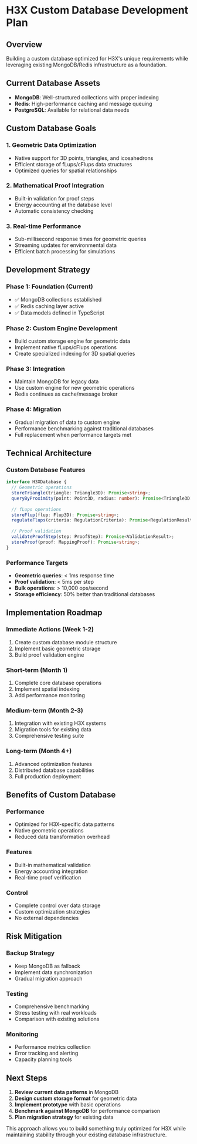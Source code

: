 # H3X Custom Database Development Plan

## Overview
Building a custom database optimized for H3X's unique requirements while leveraging existing MongoDB/Redis infrastructure as a foundation.

## Current Database Assets
- **MongoDB**: Well-structured collections with proper indexing
- **Redis**: High-performance caching and message queuing
- **PostgreSQL**: Available for relational data needs

## Custom Database Goals

### 1. Geometric Data Optimization
- Native support for 3D points, triangles, and icosahedrons
- Efficient storage of fLups/cFlups data structures
- Optimized queries for spatial relationships

### 2. Mathematical Proof Integration
- Built-in validation for proof steps
- Energy accounting at the database level
- Automatic consistency checking

### 3. Real-time Performance
- Sub-millisecond response times for geometric queries
- Streaming updates for environmental data
- Efficient batch processing for simulations

## Development Strategy

### Phase 1: Foundation (Current)
- ✅ MongoDB collections established
- ✅ Redis caching layer active
- ✅ Data models defined in TypeScript

### Phase 2: Custom Engine Development
- Build custom storage engine for geometric data
- Implement native fLups/cFlups operations
- Create specialized indexing for 3D spatial queries

### Phase 3: Integration
- Maintain MongoDB for legacy data
- Use custom engine for new geometric operations
- Redis continues as cache/message broker

### Phase 4: Migration
- Gradual migration of data to custom engine
- Performance benchmarking against traditional databases
- Full replacement when performance targets met

## Technical Architecture

### Custom Database Features
```typescript
interface H3XDatabase {
  // Geometric operations
  storeTriangle(triangle: Triangle3D): Promise<string>;
  queryByProximity(point: Point3D, radius: number): Promise<Triangle3D[]>;
  
  // fLups operations
  storeFlup(flup: Flup3D): Promise<string>;
  regulateFlups(criteria: RegulationCriteria): Promise<RegulationResult>;
  
  // Proof validation
  validateProofStep(step: ProofStep): Promise<ValidationResult>;
  storeProof(proof: MappingProof): Promise<string>;
}
```

### Performance Targets
- **Geometric queries**: < 1ms response time
- **Proof validation**: < 5ms per step
- **Bulk operations**: > 10,000 ops/second
- **Storage efficiency**: 50% better than traditional databases

## Implementation Roadmap

### Immediate Actions (Week 1-2)
1. Create custom database module structure
2. Implement basic geometric storage
3. Build proof validation engine

### Short-term (Month 1)
1. Complete core database operations
2. Implement spatial indexing
3. Add performance monitoring

### Medium-term (Month 2-3)
1. Integration with existing H3X systems
2. Migration tools for existing data
3. Comprehensive testing suite

### Long-term (Month 4+)
1. Advanced optimization features
2. Distributed database capabilities
3. Full production deployment

## Benefits of Custom Database

### Performance
- Optimized for H3X-specific data patterns
- Native geometric operations
- Reduced data transformation overhead

### Features
- Built-in mathematical validation
- Energy accounting integration
- Real-time proof verification

### Control
- Complete control over data storage
- Custom optimization strategies
- No external dependencies

## Risk Mitigation

### Backup Strategy
- Keep MongoDB as fallback
- Implement data synchronization
- Gradual migration approach

### Testing
- Comprehensive benchmarking
- Stress testing with real workloads
- Comparison with existing solutions

### Monitoring
- Performance metrics collection
- Error tracking and alerting
- Capacity planning tools

## Next Steps

1. **Review current data patterns** in MongoDB
2. **Design custom storage format** for geometric data
3. **Implement prototype** with basic operations
4. **Benchmark against MongoDB** for performance comparison
5. **Plan migration strategy** for existing data

This approach allows you to build something truly optimized for H3X while maintaining stability through your existing database infrastructure.
